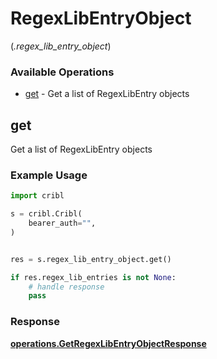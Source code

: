 # RegexLibEntryObject
(*.regex_lib_entry_object*)

### Available Operations

* [get](#get) - Get a list of RegexLibEntry objects

## get

Get a list of RegexLibEntry objects

### Example Usage

```python
import cribl

s = cribl.Cribl(
    bearer_auth="",
)


res = s.regex_lib_entry_object.get()

if res.regex_lib_entries is not None:
    # handle response
    pass
```


### Response

**[operations.GetRegexLibEntryObjectResponse](../../models/operations/getregexlibentryobjectresponse.md)**

